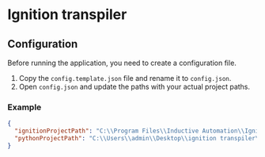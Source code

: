 # Ignition transpiler

## Configuration

Before running the application, you need to create a configuration file.

1. Copy the `config.template.json` file and rename it to `config.json`.
2. Open `config.json` and update the paths with your actual project paths.

### Example

```json
{
  "ignitionProjectPath": "C:\\Program Files\\Inductive Automation\\Ignition\\data\\projects\\samplequickstart",
  "pythonProjectPath": "C:\\Users\\admin\\Desktop\\ignition transpiler\\output"
}

